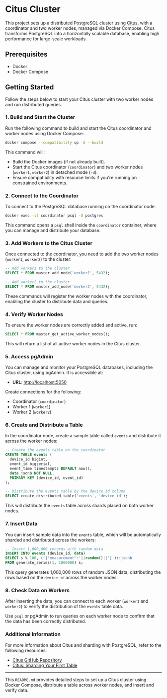 

# Citus Cluster

This project sets up a distributed PostgreSQL cluster using [Citus](https://citusdata.com/), with a coordinator and two worker nodes, managed via Docker Compose. Citus transforms PostgreSQL into a horizontally scalable database, enabling high performance for large-scale workloads.

## Prerequisites

- Docker
- Docker Compose

## Getting Started

Follow the steps below to start your Citus cluster with two worker nodes and run distributed queries.

### 1. Build and Start the Cluster

Run the following command to build and start the Citus coordinator and worker nodes using Docker Compose:

```bash
docker compose --compatibility up -d --build
```

This command will:
- Build the Docker images (if not already built).
- Start the Citus coordinator (`coordinator`) and two worker nodes (`worker1`, `worker2`) in detached mode (`-d`).
- Ensure compatibility with resource limits if you're running on constrained environments.

### 2. Connect to the Coordinator

To connect to the PostgreSQL database running on the coordinator node:

```bash
docker exec -it coordinator psql -U postgres
```

This command opens a `psql` shell inside the `coordinator` container, where you can manage and distribute your database.

### 3. Add Workers to the Citus Cluster

Once connected to the coordinator, you need to add the two worker nodes (`worker1`, `worker2`) to the cluster:

```sql
-- Add worker1 to the cluster
SELECT * FROM master_add_node('worker1', 5432);

-- Add worker2 to the cluster
SELECT * FROM master_add_node('worker2', 5432);
```

These commands will register the worker nodes with the coordinator, enabling the cluster to distribute data and queries.

### 4. Verify Worker Nodes

To ensure the worker nodes are correctly added and active, run:

```sql
SELECT * FROM master_get_active_worker_nodes();
```

This will return a list of all active worker nodes in the Citus cluster.

### 5. Access pgAdmin

You can manage and monitor your PostgreSQL databases, including the Citus cluster, using pgAdmin. It is accessible at:

- **URL**: [http://localhost:5050](http://localhost:5050)

Create connections for the following:
- Coordinator (`coordinator`)
- Worker 1 (`worker1`)
- Worker 2 (`worker2`)

### 6. Create and Distribute a Table

In the coordinator node, create a sample table called `events` and distribute it across the worker nodes:

```sql
-- Create the events table on the coordinator
CREATE TABLE events (
  device_id bigint,
  event_id bigserial,
  event_time timestamptz DEFAULT now(),
  data jsonb NOT NULL,
  PRIMARY KEY (device_id, event_id)
);

-- Distribute the events table by the device_id column
SELECT create_distributed_table('events', 'device_id');
```

This will distribute the `events` table across shards placed on both worker nodes.

### 7. Insert Data

You can insert sample data into the `events` table, which will be automatically sharded and distributed across the workers:

```sql
-- Insert 1,000,000 records with random data
INSERT INTO events (device_id, data)
SELECT s % 100, ('{"measurement":'||random()||'}')::jsonb
FROM generate_series(1, 1000000) s;
```

This query generates 1,000,000 rows of random JSON data, distributing the rows based on the `device_id` across the worker nodes.

### 8. Check Data on Workers

After inserting the data, you can connect to each worker (`worker1` and `worker2`) to verify the distribution of the `events` table data.

Use `psql` or pgAdmin to run queries on each worker node to confirm that the data has been correctly distributed.

### Additional Information

For more information about Citus and sharding with PostgreSQL, refer to the following resources:

- [Citus GitHub Repository](https://github.com/citusdata/citus/)
- [Citus: Sharding Your First Table](https://www.cybertec-postgresql.com/en/citus-sharding-your-first-table/)

---

This `README.md` provides detailed steps to set up a Citus cluster using Docker Compose, distribute a table across worker nodes, and insert and verify data.
